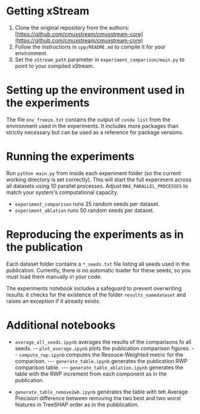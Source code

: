 # Getting xStream
1. Clone the original repository from the authors: [https://github.com/cmuxstream/cmuxstream-core](https://github.com/cmuxstream/cmuxstream-core)
2. Follow the instructions in `cpp/README.md` to compile it for your environment.
3. Set the `xStream_path` parameter in `experiment_comparison/main.py` to point to your compiled xStream.

# Setting up the environment used in the experiments
The file `env_freeze.txt` contains the output of `conda list` from the environment used in the experiments. It includes more packages than strictly necessary but can be used as a reference for package versions.

# Running the experiments
Run `python main.py` from inside each experiment folder (so the current working directory is set correctly). This will start the full experiment across all datasets using 10 parallel processes. Adjust `MAX_PARALLEL_PROCESSES` to match your system's computational capacity.

- `experiment_comparison` runs 25 random seeds per dataset.  
- `experiment_ablation` runs 50 random seeds per dataset.

# Reproducing the experiments as in the publication
Each dataset folder contains a `*_seeds.txt` file listing all seeds used in the publication. Currently, there is no automatic loader for these seeds, so you must load them manually in your code.

The experiments notebook includes a safeguard to prevent overwriting results: it checks for the existence of the folder `results_namedataset` and raises an exception if it already exists.

# Additional notebooks
- `average_all_seeds.ipynb` averages the results of the comparisons fo all seeds.
-- `plot_average.ipynb` plots the publication comparison figures.
-- `compute_rwp.ipynb` computes the Resouce-Weighted metric for the comparison. 
--- `generate_table.ipynb` generates the publication RWP comparison table.
--- `generate_table_ablation.ipynb` generates the table with the RWP increment from each component as in the publication.

- `generate_table_remove2wb.ipynb` generates the table with teh Average Precision difference between removing the two best and two worst features in TreeSHAP order as in the pubblication.
